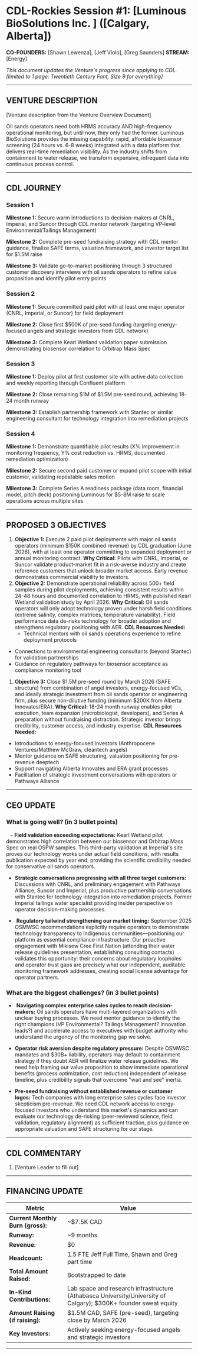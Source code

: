 # CDL-Rockies Session #1: [Luminous BioSolutions Inc. ] ([Calgary, Alberta])

**CO-FOUNDERS:** [Shawn Lewenza], [Jeff Violo], [Greg Saunders]
**STREAM:** [Energy]

_This document updates the Venture's progress since applying to CDL. [limited to 1 page: Twentieth Century Font, Size 9 for everything]_

---

## VENTURE DESCRIPTION

[Venture description from the Venture Overview Document] 

Oil sands operators need both HRMS accuracy AND high-frequency operational monitoring, but until now, they only had the former. Luminous BioSolutions provides the missing capability: rapid, affordable biosensor screening (24 hours vs. 6-8 weeks) integrated with a data platform that delivers real-time remediation visibility. As the industry shifts from containment to water release, we transform expensive, infrequent data into continuous process control.

---

## CDL JOURNEY

### Session 1

**Milestone 1:** Secure warm introductions to decision-makers at CNRL, Imperial, and Suncor through CDL mentor network (targeting VP-level Environmental/Tailings Management)

**Milestone 2:** Complete pre-seed fundraising strategy with CDL mentor guidance, finalize SAFE terms, valuation framework, and investor target list for $1.5M raise

**Milestone 3:** Validate go-to-market positioning through 3 structured customer discovery interviews with oil sands operators to refine value proposition and identify pilot entry points
 
### Session 2

**Milestone 1:** Secure committed paid pilot with at least one major operator (CNRL, Imperial, or Suncor) for field deployment

**Milestone 2:** Close first $500K of pre-seed funding (targeting energy-focused angels and strategic investors from CDL network)

**Milestone 3:** Complete Kearl Wetland validation paper submission demonstrating biosensor correlation to Orbitrap Mass Spec
### Session 3

**Milestone 1:** Deploy pilot at first customer site with active data collection and weekly reporting through Confluent platform

**Milestone 2:** Close remaining $1M of $1.5M pre-seed round, achieving 18-24 month runway

**Milestone 3:** Establish partnership framework with Stantec or similar engineering consultant for technology integration into remediation projects
### Session 4

**Milestone 1:** Demonstrate quantifiable pilot results (X% improvement in monitoring frequency, Y% cost reduction vs. HRMS, documented remediation optimization)

**Milestone 2:** Secure second paid customer or expand pilot scope with initial customer, validating repeatable sales motion

**Milestone 3:** Complete Series A readiness package (data room, financial model, pitch deck) positioning Luminous for $5-8M raise to scale operations across multiple sites

---

## PROPOSED 3 OBJECTIVES

1. **Objective 1:** Execute 2 paid pilot deployments with major oil sands operators (minimum $150K combined revenue) by CDL graduation (June 2026), with at least one operator committing to expanded deployment or annual monitoring contract. **Why Critical:** Pilots with CNRL, Imperial, or Suncor validate product-market fit in a risk-averse industry and create reference customers that unlock broader market access. Early revenue demonstrates commercial viability to investors.
2. **Objective 2:** Demonstrate operational reliability across 500+ field samples during pilot deployments, achieving consistent results within 24-48 hours and documented correlation to HRMS, with published Kearl Wetland validation study by April 2026. **Why Critical:** Oil sands operators will only adopt technology proven under harsh field conditions (extreme salinity, complex matrices, temperature variability). Field performance data de-risks technology for broader adoption and strengthens regulatory positioning with AER.
   **CDL Resources Needed:**
   - Technical mentors with oil sands operations experience to refine deployment protocols
- Connections to environmental engineering consultants (beyond Stantec) for validation partnerships
- Guidance on regulatory pathways for biosensor acceptance as compliance monitoring tool

1. **Objective 3:** Close $1.5M pre-seed round by March 2026 (SAFE structure) from combination of angel investors, energy-focused VCs, and ideally strategic investment from oil sands operator or engineering firm, plus secure non-dilutive funding (minimum $200K from Alberta Innovates/ERA). **Why Critical:** 18-24 month runway enables pilot execution, team expansion (microbiologist, developers), and Series A preparation without fundraising distraction. Strategic investor brings credibility, customer access, and industry expertise.
   **CDL Resources Needed:**
- Introductions to energy-focused investors (Anthropocene Ventures/Matthew McGraw, cleantech angels)
- Mentor guidance on SAFE structuring, valuation positioning for pre-revenue deeptech
- Support navigating Alberta Innovates and ERA grant processes
- Facilitation of strategic investment conversations with operators or Pathways Alliance

---

## CEO UPDATE

### What is going well? (in 3 bullet points)
 
 - **Field validation exceeding expectations:** Kearl Wetland pilot demonstrates high correlation between our biosensor and Orbitrap Mass Spec on real OSPW samples. This third-party validation at Imperial's site proves our technology works under actual field conditions, with results publication expected by year end, providing the scientific credibility needed for conservative oil sands operators.

- **Strategic conversations progressing with all three target customers:** Discussions with CNRL, and preliminary engagement with Pathways Alliance, Suncor and  Imperial, plus productive partnership conversations with Stantec for technology integration into remediation projects. Former Imperial tailings water specialist providing insider perspective on operator decision-making processes.

-  **Regulatory tailwind strengthening our market timing:** September 2025 OSMWSC recommendations explicitly require operators to demonstrate technology transparency to Indigenous communities—positioning our platform as essential compliance infrastructure. Our proactive engagement with Mikisew Cree First Nation (attending their water release guidelines presentation, establishing consulting contacts) validates this opportunity: their concerns about regulatory loopholes and operator trust gaps are precisely what our independent, auditable monitoring framework addresses, creating social license advantage for operator partners.
### What are the biggest challenges? (in 3 bullet points)

-  **Navigating complex enterprise sales cycles to reach decision-makers:** Oil sands operators have multi-layered organizations with unclear buying processes. We need mentor guidance to identify the right champions (VP Environmental? Tailings Management? Innovation leads?) and accelerate access to executives with budget authority who understand the urgency of the monitoring gap we solve.

 - **Operator risk aversion despite regulatory pressure:** Despite OSMWSC mandates and $30B+ liability, operators may default to containment strategy if they doubt AER will finalize water release guidelines. We need help framing our value proposition to show immediate operational benefits (process optimization, cost reduction) independent of release timeline, plus credibility signals that overcome "wait and see" inertia.

- **Pre-seed fundraising without established revenue or customer logos:** Tech companies with long enterprise sales cycles face investor skepticism pre-revenue. We need CDL network access to energy-focused investors who understand this market's dynamics and can evaluate our technology de-risking (peer-reviewed science, field validation, regulatory alignment) as sufficient traction, plus guidance on appropriate valuation and SAFE structuring for our stage.
---

## CDL COMMENTARY

1. [Venture Leader to fill out]

---

## FINANCING UPDATE

| Metric                            | Value                                                                                                           |
| --------------------------------- | --------------------------------------------------------------------------------------------------------------- |
| **Current Monthly Burn (gross):** | ~$7.5K CAD                                                                                                      |
| **Runway:**                       | ~9 months                                                                                                       |
| **Revenue:**                      | $0                                                                                                              |
| **Headcount:**                    | 1.5 FTE Jeff Full Time, Shawn and Greg part time                                                                |
| **Total Amount Raised:**          | Bootstrapped to date                                                                                            |
| **In-Kind Contributions:**        | Lab space and research infrastructure (Athabasca University/University of Calgary); $300K+ founder sweat equity |
| **Amount Raising (if raising):**  | $1.5M CAD, SAFE (pre-seed), targeting close by March 2026                                                       |
| **Key Investors:**                | Actively seeking energy-focused angels and strategic investors                                                  |

---
